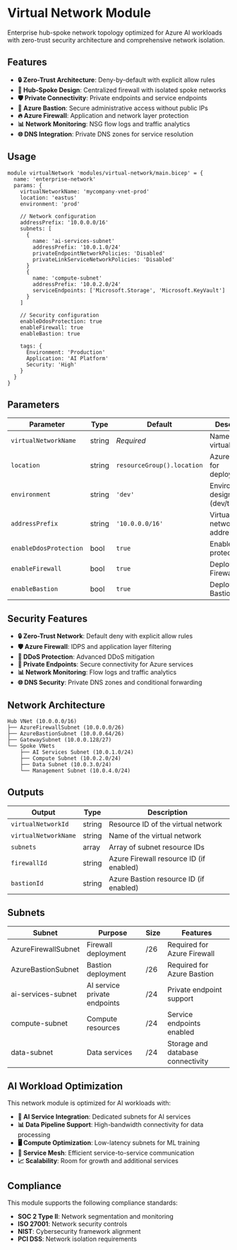 # Virtual Network Module

Enterprise hub-spoke network topology optimized for Azure AI workloads with zero-trust security architecture and comprehensive network isolation.

## Features

- **🔒 Zero-Trust Architecture**: Deny-by-default with explicit allow rules
- **🏢 Hub-Spoke Design**: Centralized firewall with isolated spoke networks
- **🛡️ Private Connectivity**: Private endpoints and service endpoints
- **🚨 Azure Bastion**: Secure administrative access without public IPs
- **🔥 Azure Firewall**: Application and network layer protection
- **📊 Network Monitoring**: NSG flow logs and traffic analytics
- **🌐 DNS Integration**: Private DNS zones for service resolution

## Usage

```bicep
module virtualNetwork 'modules/virtual-network/main.bicep' = {
  name: 'enterprise-network'
  params: {
    virtualNetworkName: 'mycompany-vnet-prod'
    location: 'eastus'
    environment: 'prod'
    
    // Network configuration
    addressPrefix: '10.0.0.0/16'
    subnets: [
      {
        name: 'ai-services-subnet'
        addressPrefix: '10.0.1.0/24'
        privateEndpointNetworkPolicies: 'Disabled'
        privateLinkServiceNetworkPolicies: 'Disabled'
      }
      {
        name: 'compute-subnet'
        addressPrefix: '10.0.2.0/24'
        serviceEndpoints: ['Microsoft.Storage', 'Microsoft.KeyVault']
      }
    ]
    
    // Security configuration
    enableDdosProtection: true
    enableFirewall: true
    enableBastion: true
    
    tags: {
      Environment: 'Production'
      Application: 'AI Platform'
      Security: 'High'
    }
  }
}
```

## Parameters

| Parameter | Type | Default | Description |
|-----------|------|---------|-------------|
| `virtualNetworkName` | string | *Required* | Name of the virtual network |
| `location` | string | `resourceGroup().location` | Azure region for deployment |
| `environment` | string | `'dev'` | Environment designation (dev/test/prod) |
| `addressPrefix` | string | `'10.0.0.0/16'` | Virtual network address space |
| `enableDdosProtection` | bool | `true` | Enable DDoS protection |
| `enableFirewall` | bool | `true` | Deploy Azure Firewall |
| `enableBastion` | bool | `true` | Deploy Azure Bastion |

## Security Features

- **🔒 Zero-Trust Network**: Default deny with explicit allow rules
- **🛡️ Azure Firewall**: IDPS and application layer filtering
- **🚨 DDoS Protection**: Advanced DDoS mitigation
- **🔐 Private Endpoints**: Secure connectivity for Azure services
- **📊 Network Monitoring**: Flow logs and traffic analytics
- **🌐 DNS Security**: Private DNS zones and conditional forwarding

## Network Architecture

```
Hub VNet (10.0.0.0/16)
├── AzureFirewallSubnet (10.0.0.0/26)
├── AzureBastionSubnet (10.0.0.64/26)
├── GatewaySubnet (10.0.0.128/27)
└── Spoke VNets
    ├── AI Services Subnet (10.0.1.0/24)
    ├── Compute Subnet (10.0.2.0/24)
    ├── Data Subnet (10.0.3.0/24)
    └── Management Subnet (10.0.4.0/24)
```

## Outputs

| Output | Type | Description |
|--------|------|-------------|
| `virtualNetworkId` | string | Resource ID of the virtual network |
| `virtualNetworkName` | string | Name of the virtual network |
| `subnets` | array | Array of subnet resource IDs |
| `firewallId` | string | Azure Firewall resource ID (if enabled) |
| `bastionId` | string | Azure Bastion resource ID (if enabled) |

## Subnets

| Subnet | Purpose | Size | Features |
|--------|---------|------|----------|
| AzureFirewallSubnet | Firewall deployment | /26 | Required for Azure Firewall |
| AzureBastionSubnet | Bastion deployment | /26 | Required for Azure Bastion |
| ai-services-subnet | AI service private endpoints | /24 | Private endpoint support |
| compute-subnet | Compute resources | /24 | Service endpoints enabled |
| data-subnet | Data services | /24 | Storage and database connectivity |

## AI Workload Optimization

This network module is optimized for AI workloads with:
- **🤖 AI Service Integration**: Dedicated subnets for AI services
- **📊 Data Pipeline Support**: High-bandwidth connectivity for data processing
- **🖥️ Compute Optimization**: Low-latency subnets for ML training
- **🔗 Service Mesh**: Efficient service-to-service communication
- **📈 Scalability**: Room for growth and additional services

## Compliance

This module supports the following compliance standards:
- **SOC 2 Type II**: Network segmentation and monitoring
- **ISO 27001**: Network security controls
- **NIST**: Cybersecurity framework alignment
- **PCI DSS**: Network isolation requirements
